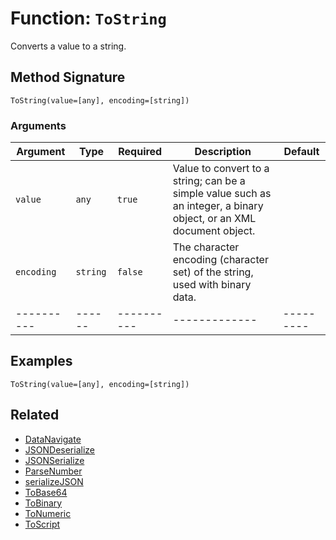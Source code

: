 [comment]: # (Note: This documentation is generated dynamically in the build process.  To modify the contents, change the javadoc on the _invoke method of the BIF class)

# Function: `ToString`

Converts a value to a string.

## Method Signature
```
ToString(value=[any], encoding=[string])
```
### Arguments

| Argument | Type | Required | Description | Default |
|----------|------|----------|-------------|---------|
| `value` | `any` | `true` | Value to convert to a string; can be a simple value such as an integer, a binary object, or an XML document object. | |
| `encoding` | `string` | `false` | The character encoding (character set) of the string, used with binary data. | |
|----------|------|----------|-------------|---------|



## Examples

```
ToString(value=[any], encoding=[string])
```

## Related
  * [DataNavigate](DataNavigate.md)
  * [JSONDeserialize](JSONDeserialize.md)
  * [JSONSerialize](JSONSerialize.md)
  * [ParseNumber](ParseNumber.md)
  * [serializeJSON](serializeJSON.md)
  * [ToBase64](ToBase64.md)
  * [ToBinary](ToBinary.md)
  * [ToNumeric](ToNumeric.md)
  * [ToScript](ToScript.md)
